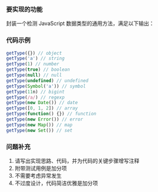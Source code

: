 <!-- {name: 'config', type: 'diy'} -->
### 要实现的功能

<!--
  说明：
    描述要实现的方法的具体功能
  比如：
    对于异步请求ajaxN，其中N代表请求的执行时间，如ajax1代表请求1秒后返回。实现一个串行请求队列serial函数，接收包含异步请求的数组，按顺序依次执行。
 -->

封装一个检测 JavaScript 数据类型的通用方法，满足以下输出：

### 代码示例

<!--
  说明：
    用代码演示方法执行后的效果，请给出多个用例，方便答题者清楚明白题意
  比如：
    ```js
      const ajaxArr: Ajax[] = [ajax1, ajax2, ajax4];
      function serial(ajaxArr: Ajax[]) {
        // 实现...
      }

      serial(ajaxArr)
      // 1秒后ajax1请求完毕
      // 再过2秒，ajax2请求完毕
      // 再过4秒，ajax4请求完毕
    ```
 -->

```js
getType({}) // object
getType('a') // string
getType(1) // number
getType(true) // boolean
getType(null) // null
getType(undefined) // undefined
getType(Symbol('a')) // symbol
getType(11n) // bigint
getType(/a/) // regexp
getType(new Date()) // date
getType([0, 1, 2]) // array
getType(function() {}) // function
getType(new Error()) // error
getType(new Map()) // map
getType(new Set()) // set
```

### 问题补充

 <!--
  说明：
    补充影响答案质量的其他因素
  比如：
    1. 请写出实现思路、代码，并为代码的关键步骤增写注释
    2. 附带测试用例是加分项
    3. 不需要考虑异常发生
    4. 不过度设计，代码简洁优雅是加分项
 -->

1. 请写出实现思路、代码，并为代码的关键步骤增写注释
2. 附带测试用例是加分项    
3. 不需要考虑异常发生
4. 不过度设计，代码简洁优雅是加分项